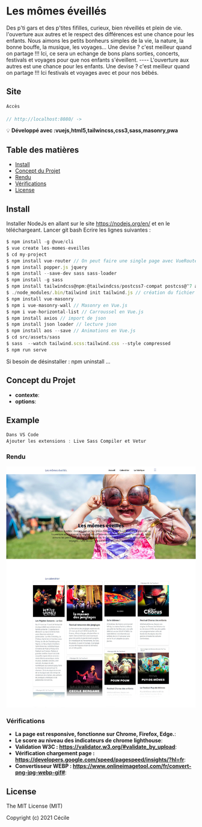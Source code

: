 # Les mômes éveillés
Des p'ti gars et des p'tites fifilles, curieux, bien réveillés et plein de vie. l'ouverture aux autres et le respect des différences est une chance pour les enfants. Nous aimons les petits bonheurs simples de la vie, la nature, la bonne bouffe, la musique, les voyages... Une devise ? c'est meilleur quand on partage !!! Ici, ce sera un echange de bons plans sorties, concerts, festivals et voyages pour que nos enfants s'éveillent. ---- L'ouverture aux autres est une chance pour les enfants. Une devise ? c'est meilleur quand on partage !!! Ici festivals et voyages avec et pour nos bébés.


## Site

```javascript
Accès

// http://localhost:8080/ -> 
```


:bulb: **Développé avec :vuejs,html5,tailwincss,css3,sass,masonry,pwa** 

## Table des matières

- [Install](#install)
- [Concept du Projet](#options)
- [Rendu](#rendu)
- [Vérifications](#verifications)
- [License](#license)

## Install

Installer NodeJs en allant sur le site https://nodejs.org/en/ et en le téléchargeant.
Lancer git bash
Ecrire les lignes suivantes : 

```javascript
$ npm install -g @vue/cli
$ vue create les-momes-eveilles
$ cd my-project
$ npm install vue-router // On peut faire une single page avec VueRouter qui suivant l'url va charger certains composants https://router.vuejs.org/
$ npm install popper.js jquery
$ npm install --save-dev sass sass-loader
$ npm install -g sass
$ npm install tailwindcss@npm:@tailwindcss/postcss7-compat postcss@^7 autoprefixer@^9
$ ./node_modules/.bin/tailwind init tailwind.js // création du fichier tailwind.js
$ npm install vue-masonry
$ npm i vue-masonry-wall // Masonry en Vue.js
$ npm i vue-horizontal-list // Carroussel en Vue.js
$ npm install axios // import de json
$ npm install json loader // lecture json
$ npm install aos --save // Animations en Vue.js
$ cd src/assets/sass
$ sass  --watch tailwind.scss:tailwind.css --style compressed
$ npm run serve
```
Si besoin de désinstaller : npm uninstall ...

## Concept du Projet


- **contexte**:
- **options**: 

## Example


```javascript
Dans VS Code
Ajouter les extensions : Live Sass Compiler et Vetur
```
### Rendu


[![ les-momes-eveilles screenshot](page-destop.jpg)](https://Cecile-Bordes.github.io/les-momes-eveilles/Rendu/)

### Vérifications

- **La page est responsive, fonctionne sur Chrome, Firefox, Edge.**:
- **Le score au niveau des indicateurs de chrome lighthouse**:
- **Validation W3C : https://validator.w3.org/#validate_by_upload**:
- **Vérification chargement page : https://developers.google.com/speed/pagespeed/insights/?hl=fr**:
- **Convertisseur WEBP : https://www.onlineimagetool.com/fr/convert-png-jpg-webp-gif#**:

## License

The MIT License (MIT)

Copyright (c) 2021 Cécile